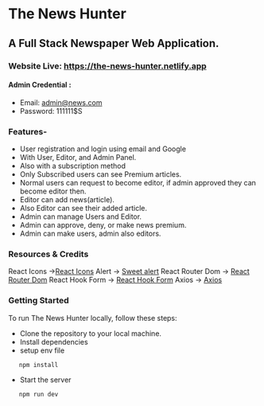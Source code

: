 # The News Hunter
## A Full Stack Newspaper Web Application.
### Website Live: https://the-news-hunter.netlify.app
#### Admin Credential : 
- Email: admin@news.com
- Password: 111111$S

### Features-
- User registration and login using email and Google
- With User, Editor, and Admin Panel.
- Also with a subscription method 
- Only Subscribed users can see Premium articles.
- Normal users can request to become editor, if admin approved they can become editor then.
- Editor can add news(article).
- Also Editor can see their added article.
- Admin can manage Users and Editor.
- Admin can approve, deny, or make news premium.
- Admin can make users, admin also editors.

### Resources & Credits
React Icons ->[React Icons](https://react-icons.github.io/react-icons/)
Alert -> [Sweet alert](https://sweetalert2.github.io/#download) 
React Router Dom -> [React Router Dom](https://reactrouter.com/en/main)
React Hook Form -> [React Hook Form](https://react-hook-form.com/get-started)
Axios -> [Axios](https://axios-http.com/docs/intro)

### Getting Started
To run The News Hunter locally, follow these steps:
- Clone the repository to your local machine.
- Install dependencies
- setup env file
```bash
   npm install
```
    
- Start the server
```bash
   npm run dev
```
    



